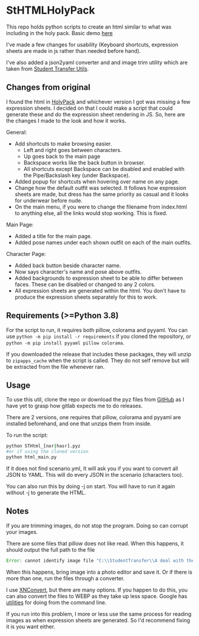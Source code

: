 # StHTMLHolyPack

This repo holds python scripts to create an html similar to what was including in the holy pack. Basic demo [here](https://coreman14.github.io/StHTMLHolyPack/)

I've made a few changes for usability (Keyboard shortcuts, expression sheets are made in js rather than needed before hand).

I've also added a json2yaml converter and and image trim utility which are taken from [Student Transfer Utils](https://utils.student-transfer.com).

## Changes from original

I found the html in [HolyPack](https://www.tfgames.site/phpbb3/viewtopic.php?f=72&t=15688) and whichever version I got was missing a few expression sheets. I decided on that I could make a script that could generate these and do the expression sheet rendering in JS. So, here are the changes I made to the look and how it works.

General:

-   Add shortcuts to make browsing easier.
    -   Left and right goes between characters.
    -   Up goes back to the main page
    -   Backspace works like the back button in browser.
    -   All shortcuts except Backspace can be disabled and enabled with the Pipe/Backslash key (under Backspace).
-   Added popup for shortcuts when hovering over name on any page.
-   Change how the default outfit was selected. It follows how expression sheets are made, but dress has the same priority as casual and it looks for underwear before nude.
-   On the main menu, if you were to change the filename from index.html to anything else, all the links would stop working. This is fixed.

Main Page:

-   Added a title for the main page.
-   Added pose names under each shown outfit on each of the main outfits.

Character Page:

-   Added back button beside character name.
-   Now says character's name and pose above outfits.
-   Added backgrounds to expression sheet to be able to differ between faces. These can be disabled or changed to any 2 colors.
-   All expression sheets are generated within the html. You don't have to produce the expression sheets separately for this to work.

## Requirements (>=Python 3.8)

For the script to run, it requires both pillow, colorama and pyyaml. You can use `python -m pip install -r requirements` if you cloned the repository, or `python -m pip install pyyaml pillow colorama`.

If you downloaded the release that includes these packages, they will unzip to `zipapps_cache` when the script is called. They do not self remove but will be extracted from the file whenever ran.

## Usage

To use this util, clone the repo or download the pyz files from [GitHub](https://github.com/coreman14/StHTMLHolyPack) as I have yet to grasp how gitlab expects me to do releases.

There are 2 versions, one requires that pillow, colorama and pyyaml are installed beforehand, and one that unzips them from inside.

To run the script:

```bash
python STHtml_[nor|hasr].pyz
#or if using the cloned version
python html_main.py
```

If it does not find scenario.yml, It will ask you if you want to convert all JSON to YAML. This will do every JSON in the scenario (characters too).

You can also run this by doing -j on start. You will have to run it again without -j to generate the HTML.

## Notes

If you are trimming images, do not stop the program. Doing so can corrupt your images.

There are some files that pillow does not like read. When this happens, it should output the full path to the file

```js
Error: cannot identify image file "C:\\StudentTransfer\\A deal with the devil\\characters\\corneliasaya\\a\\faces\\face\\0.png". Please convert the file to png or webp.
```

When this happens, bring image into a photo editor and save it. Or if there is more than one, run the files through a converter.

I use [XNConvert](https://www.xnview.com/en/xnconvert/link), but there are many options. If you happen to do this, you can also convert the files to WEBP as they take up less space. Google has [utilities](https://developers.google.com/speed/webp/docs/precompiled) for doing from the command line.

If you run into this problem, I more or less use the same process for reading images as when expression sheets are generated. So I'd recommend fixing it is you want either.
